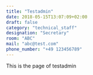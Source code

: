 ```yaml
---
title: "Testadmin"
date: 2018-05-15T13:07:09+02:00
draft: false
category: "technical_staff"
designation: "Secretary"
room: "ABC"
mail: "abc@test.com"
phone_number: "+49 123456789"
---
```

This is the page of testadmin
